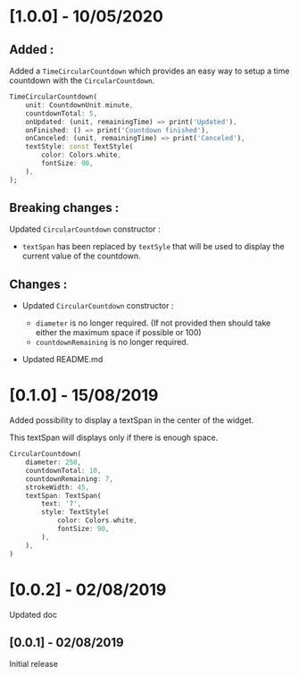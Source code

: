 # [1.0.0] - 10/05/2020

## Added :

Added a `TimeCircularCountdown` which provides an easy way to setup a time countdown with the `CircularCountdown`.

```dart
TimeCircularCountdown(
    unit: CountdownUnit.minute,
    countdownTotal: 5,
    onUpdated: (unit, remainingTime) => print('Updated'),
    onFinished: () => print('Countdown finished'),
    onCanceled: (unit, remainingTime) => print('Canceled'),
    textStyle: const TextStyle(
        color: Colors.white,
        fontSize: 90,
    ),
);
```

## Breaking changes :

Updated `CircularCountdown` constructor :

- `textSpan` has been replaced by `textSyle` that will be used to display the current value of the countdown.

## Changes :

- Updated `CircularCountdown` constructor :

  - `diameter` is no longer required. (If not provided then should take either the maximum space if possible or 100)
  - `countdownRemaining` is no longer required.

- Updated README.md

# [0.1.0] - 15/08/2019

Added possibility to display a textSpan in the center of the widget.

This textSpan will displays only if there is enough space.

```dart
CircularCountdown(
    diameter: 250,
    countdownTotal: 10,
    countdownRemaining: 7,
    strokeWidth: 45,
    textSpan: TextSpan(
        text: '7',
        style: TextStyle(
            color: Colors.white,
            fontSize: 90,
        ),
    ),
)
```

# [0.0.2] - 02/08/2019

Updated doc

## [0.0.1] - 02/08/2019

Initial release
